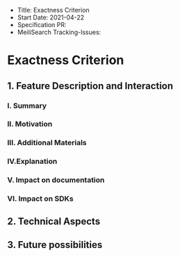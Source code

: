 - Title: Exactness Criterion
- Start Date: 2021-04-22
- Specification PR: []()
- MeiliSearch Tracking-Issues:

# Exactness Criterion

## 1. Feature Description and Interaction

### I. Summary
### II. Motivation
### III. Additional Materials
### IV.Explanation
### V. Impact on documentation
### VI. Impact on SDKs

## 2. Technical Aspects

## 3. Future possibilities
